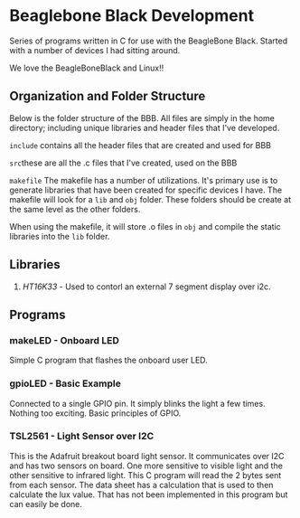 # Beaglebone Black Development

Series of programs written in C for use with the BeagleBone Black. Started with a number of devices I had sitting around.

We love the BeagleBoneBlack and Linux!!

## Organization and Folder Structure

Below is the folder structure of the BBB. All files are simply in the home directory; including unique libraries and header files that I've developed.

`include` contains all the header files that are created and used for BBB

`src`these are all the .c files that I've created, used on the BBB

`makefile` The makefile has a number of utilizations. It's primary use is to generate libraries that have been created for specific devices I have. The makefile will look for a `lib` and `obj` folder. These folders should be create at the same level as the other folders.

When using the makefile, it will store .o files in `obj` and compile the static libraries into the `lib` folder.

## Libraries
1. *HT16K33* - Used to contorl an external 7 segment display over i2c.

## Programs

### makeLED - Onboard LED

Simple C program that flashes the onboard user LED.

### gpioLED - Basic Example

Connected to a single GPIO pin. It simply blinks the light a few times. Nothing too exciting. Basic principles of GPIO.

### TSL2561 - Light Sensor over I2C

This is the Adafruit breakout board light sensor. It communicates over I2C and has two sensors on board. One more sensitive to visible light and the other sensitive to infrared light. This C program will read the 2 bytes sent from each sensor. The data sheet has a calculation that is used to then calculate the lux value. That has not been implemented in this program but can easily be done.

